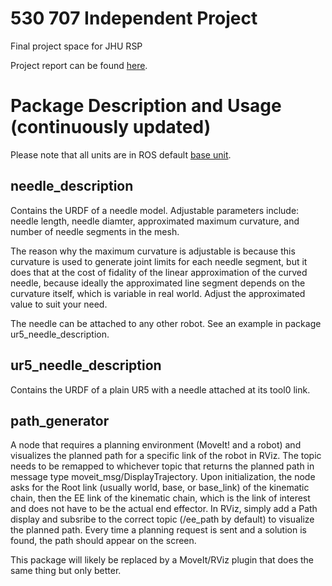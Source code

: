 # 530 707 Independent Project
Final project space for JHU RSP

Project report can be found [here](https://www.dropbox.com/s/p3oeg2vh7b18fnu/Final_Project.html?dl=0).

# Package Description and Usage (continuously updated)
Please note that all units are in ROS default [base unit](https://www.ros.org/reps/rep-0103.html).

## needle_description
Contains the URDF of a needle model. Adjustable parameters include: needle length, needle diamter, approximated maximum curvature, and number of needle segments in the mesh.

The reason why the maximum curvature is adjustable is because this curvature is used to generate joint limits for each needle segment, but it does that at the cost of fidality of the linear approximation of the curved needle, because ideally the approximated line segment depends on the curvature itself, which is variable in real world. Adjust the approximated value to suit your need.

The needle can be attached to any other robot. See an example in package ur5_needle_description.

## ur5_needle_description
Contains the URDF of a plain UR5 with a needle attached at its tool0 link.

## path_generator
A node that requires a planning environment (MoveIt! and a robot) and visualizes the planned path for a specific link of the robot in RViz. The topic needs to be remapped to whichever topic that returns the planned path in message type moveit_msg/DisplayTrajectory. Upon initialization, the node asks for the Root link (usually world, base, or base_link) of the kinematic chain, then the EE link of the kinematic chain, which is the link of interest and does not have to be the actual end effector. In RViz, simply add a Path display and subsribe to the correct topic (/ee_path by default) to visualize the planned path. Every time a planning request is sent and a solution is found, the path should appear on the screen.

This package will likely be replaced by a MoveIt/RViz plugin that does the same thing but only better. 

